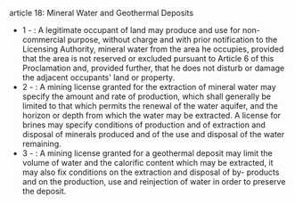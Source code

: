 article 18: Mineral Water and Geothermal Deposits 

<ul>
			<li>1 - : A legitimate occupant of land may produce and use for non-commercial purpose, without charge and with prior notification to the Licensing Authority, mineral water from the area he occupies, provided that the area is not reserved or excluded pursuant to Article 6 of this Proclamation and, provided further, that he does not disturb or damage the adjacent occupants&#39; land or property. <ul>
			</ul></li>			<li>2 - : A mining license granted for the extraction of mineral water may specify the amount and rate of production, which shall generally be limited to that which permits the renewal of the water aquifer, and the horizon or depth from which the water may be extracted. A license for brines may specify conditions of production and of extraction and disposal of minerals produced and of the use and disposal of the water remaining. <ul>
			</ul></li>			<li>3 - : A mining license granted for a geothermal deposit may limit the volume of water and the calorific content which may be extracted, it may also fix conditions on the extraction and disposal of by- products and on the production, use and reinjection of water in order to preserve the deposit. <ul>
			</ul></li></ul>